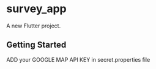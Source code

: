 # survey_app

A new Flutter project.

## Getting Started
ADD your GOOGLE MAP API KEY in secret.properties file

